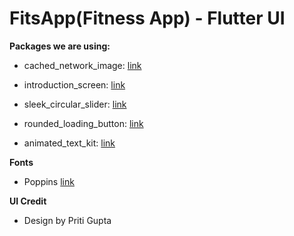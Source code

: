 # FitsApp(Fitness App) - Flutter UI

**Packages we are using:**

- cached_network_image: [link](https://pub.dev/packages/cached_network_image)

- introduction_screen: [link](https://pub.dev/packages/introduction_screen)

- sleek_circular_slider: [link](https://pub.dev/packages/sleek_circular_slider)

- rounded_loading_button: [link](https://pub.dev/packages/rounded_loading_button)

- animated_text_kit: [link](https://pub.dev/packages/animated_text_kit)


**Fonts**

- Poppins [link](https://fonts.google.com/specimen/Poppins)

**UI Credit**

- Design by Priti Gupta







